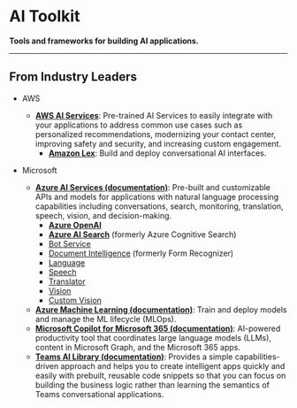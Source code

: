 # AI Toolkit
**Tools and frameworks for building AI applications.**

---------------------------------------------------------

## From Industry Leaders
* AWS
    + **[AWS AI Services](https://aws.amazon.com/machine-learning/ai-services/)**: Pre-trained AI Services to easily integrate with your applications to address common use cases such as personalized recommendations, modernizing your contact center, improving safety and security, and increasing custom engagement.
        + **[Amazon Lex](https://aws.amazon.com/lex/?c=ml&sec=srv)**: Build and deploy conversational AI interfaces.

* Microsoft
    + **[Azure AI Services (documentation)](https://learn.microsoft.com/en-us/azure/ai-services/)**: Pre-built and customizable APIs and models for applications with natural language processing capabilities including conversations, search, monitoring, translation, speech, vision, and decision-making.
      +   **[Azure OpenAI](https://learn.microsoft.com/en-us/azure/ai-services/openai/)**
      +   **[Azure AI Search](https://learn.microsoft.com/en-us/azure/search/)** (formerly Azure Cognitive Search)
      +   [Bot Service](https://learn.microsoft.com/en-us/azure/bot-service/?view=azure-bot-service-4.0)
      +   [Document Intelligence](https://learn.microsoft.com/en-us/azure/ai-services/document-intelligence/?view=doc-intel-4.0.0) (formerly Form Recognizer)
      +   [Language](https://learn.microsoft.com/en-us/azure/ai-services/language-service/)
      +   [Speech](https://learn.microsoft.com/en-us/azure/ai-services/language-service/)
      +   [Translator](https://learn.microsoft.com/en-us/azure/ai-services/translator/)
      +   [Vision](https://learn.microsoft.com/en-us/azure/ai-services/computer-vision/)
      +   [Custom Vision](https://learn.microsoft.com/en-us/azure/ai-services/custom-vision-service/)
    + **[Azure Machine Learning (documentation)](https://learn.microsoft.com/en-us/azure/machine-learning/?view=azureml-api-2)**: Train and deploy models and manage the ML lifecycle (MLOps).
    + **[Microsoft Copilot for Microsoft 365 (documentation)](https://learn.microsoft.com/en-us/microsoft-365-copilot/)**: AI-powered productivity tool that coordinates large language models (LLMs), content in Microsoft Graph, and the Microsoft 365 apps.
    + **[Teams AI Library (documentation)](https://learn.microsoft.com/en-us/microsoftteams/platform/bots/how-to/teams%20conversational%20ai/teams-conversation-ai-overview)**: Provides a simple capabilities-driven approach and helps you to create intelligent apps quickly and easily with prebuilt, reusable code snippets so that you can focus on building the business logic rather than learning the semantics of Teams conversational applications.
